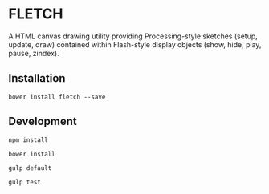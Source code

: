 # FLETCH

A HTML canvas drawing utility providing Processing-style sketches (setup, update, draw) contained within Flash-style display objects (show, hide, play, pause, zindex).

## Installation

    bower install fletch --save
    
## Development

    npm install
    
    bower install
    
    gulp default
    
    gulp test
